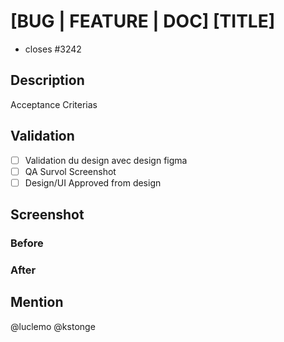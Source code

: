 # [BUG | FEATURE | DOC] [TITLE]

- closes #3242

## Description

Acceptance Criterias

## Validation

- [ ] Validation du design avec design figma
- [ ] QA Survol Screenshot
- [ ] Design/UI Approved from design

## Screenshot
### Before

### After


## Mention
@luclemo @kstonge

